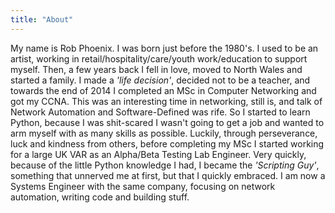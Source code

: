 ```yaml
---
title: "About"
---
```


My name is Rob Phoenix. I was born just before the 1980's. I used to be an
artist, working in retail/hospitality/care/youth work/education to support myself.
Then, a few years back I fell in love, moved to North Wales and started a family.
I made a *'life decision'*, decided not to be a teacher, and towards the end of
2014 I completed an MSc in Computer Networking and got my CCNA. This was an
interesting time in networking, still is, and talk of Network Automation and
Software-Defined was rife.  So I started to learn Python, because I was shit-scared
I wasn't going to get a job and wanted to arm myself with as many skills as possible.
Luckily, through perseverance, luck and kindness from others, before completing
my MSc I started working for a large UK VAR as an Alpha/Beta Testing Lab Engineer.
Very quickly, because of the little Python knowledge I had, I became the
*'Scripting Guy'*, something that unnerved me at first, but that I quickly embraced.
I am now a Systems Engineer with the same company, focusing on network automation,
writing code and building stuff.

